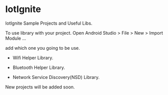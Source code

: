 # IotIgnite
IotIgnite Sample Projects and Useful Libs.

To use library with your project. Open Android Studio > File > New > Import Module ... 

add which one you going to be use.

- Wifi Helper Library.

- Bluetooth Helper Library.

- Network Service Discovery(NSD) Library.


New projects will be added soon.